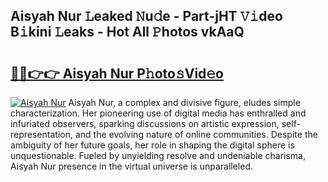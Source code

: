 ## Aisyah Nur 𝙻eaked 𝙽u𝚍e - Part-jHT 𝚅𝚒deo B𝚒kini 𝙻eaks - Hot All 𝙿hotos vkAaQ

# <h2><a href="http://ld13b2.urlbe.top/?page=Aisyah+Nur">🔗🔗👉👉 Aisyah Nur P𝚑oto𝚜Vid𝚎o</a></h2>

[![Aisyah Nur](https://i.imgur.com/eBuTRDB.gif)](http://ld13b2.urlbe.top/?page=Aisyah+Nur)
Aisyah Nur, a complex and divisive figure, eludes simple characterization. Her pioneering use of digital media has enthralled and infuriated observers, sparking discussions on artistic expression, self-representation, and the evolving nature of online communities. Despite the ambiguity of her future goals, her role in shaping the digital sphere is unquestionable. Fueled by unyielding resolve and undeniable charisma, Aisyah Nur presence in the virtual universe is unparalleled.
